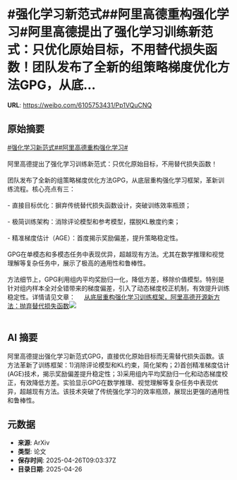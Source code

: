 # #强化学习新范式##阿里高德重构强化学习#阿里高德提出了强化学习训练新范式：只优化原始目标，不用替代损失函数！团队发布了全新的组策略梯度优化方法GPG，从底...

**URL**: https://weibo.com/6105753431/Pp1VQuCNQ

## 原始摘要

<a href="https://m.weibo.cn/search?containerid=231522type%3D1%26t%3D10%26q%3D%23%E5%BC%BA%E5%8C%96%E5%AD%A6%E4%B9%A0%E6%96%B0%E8%8C%83%E5%BC%8F%23&amp;extparam=%23%E5%BC%BA%E5%8C%96%E5%AD%A6%E4%B9%A0%E6%96%B0%E8%8C%83%E5%BC%8F%23" data-hide=""><span class="surl-text">#强化学习新范式#</span></a><a href="https://m.weibo.cn/search?containerid=231522type%3D1%26t%3D10%26q%3D%23%E9%98%BF%E9%87%8C%E9%AB%98%E5%BE%B7%E9%87%8D%E6%9E%84%E5%BC%BA%E5%8C%96%E5%AD%A6%E4%B9%A0%23&amp;extparam=%23%E9%98%BF%E9%87%8C%E9%AB%98%E5%BE%B7%E9%87%8D%E6%9E%84%E5%BC%BA%E5%8C%96%E5%AD%A6%E4%B9%A0%23" data-hide=""><span class="surl-text">#阿里高德重构强化学习#</span></a><br><br>阿里高德提出了强化学习训练新范式：只优化原始目标，不用替代损失函数！<br><br>团队发布了全新的组策略梯度优化方法GPG，从底层重构强化学习框架，革新训练流程。核心亮点有三：<br><br>- 直接目标优化：摒弃传统替代损失函数设计，突破训练效率瓶颈；<br><br>- 极简训练架构：消除评论模型和参考模型，摆脱KL散度约束；<br><br>- 精准梯度估计（AGE）：首度揭示奖励偏差，提升策略稳定性。<br><br>GPG在单模态和多模态任务中表现优异，超越现有方法。尤其在数学推理和视觉理解等复杂任务中，展示了极高的通用性和鲁棒性。<br><br>方法细节上，GPG利用组内平均奖励归一化，降低方差，移除价值模型。特别是针对组内样本全对全错带来的梯度偏差，引入了动态梯度校正机制，有效提升训练稳定性。详情请见文章： <a href="https://weibo.com/ttarticle/p/show?id=2309405159656308998242" data-hide=""><span class="url-icon"><img style="width: 1rem;height: 1rem" src="https://h5.sinaimg.cn/upload/2015/09/25/3/timeline_card_small_article_default.png" referrerpolicy="no-referrer"></span><span class="surl-text">从底层重构强化学习训练框架，阿里高德开源新方法：抛弃替代损失函数</span></a><img style="" src="https://tvax2.sinaimg.cn/large/006Fd7o3gy1i0u3g8vsafj30ls0c9myd.jpg" referrerpolicy="no-referrer"><br><br>

## AI 摘要

阿里高德提出强化学习新范式GPG，直接优化原始目标而无需替代损失函数。该方法革新了训练框架：1)消除评论模型和KL约束，简化架构；2)首创精准梯度估计(AGE)技术，揭示奖励偏差提升稳定性；3)采用组内平均奖励归一化和动态梯度校正，有效降低方差。实验显示GPG在数学推理、视觉理解等复杂任务中表现优异，超越现有方法。该技术突破了传统强化学习的效率瓶颈，展现出更强的通用性和鲁棒性。

## 元数据

- **来源**: ArXiv
- **类型**: 论文
- **保存时间**: 2025-04-26T09:03:37Z
- **目录日期**: 2025-04-26
